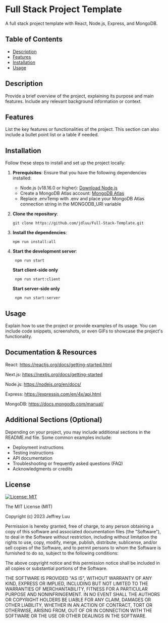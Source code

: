 # Full Stack Project Template

A full stack project template with React, Node.js, Express, and MongoDB.

## Table of Contents

- [Description](#description)
- [Features](#features)
- [Installation](#installation)
- [Usage](#usage)

## Description

Provide a brief overview of the project, explaining its purpose and main features. Include any relevant background information or context.

## Features

List the key features or functionalities of the project. This section can also include a bullet point list or a table if needed.

## Installation

Follow these steps to install and set up the project locally:

1. **Prerequisites**: Ensure that you have the following dependencies installed:

   - Node.js (v18.16.0 or higher): [Download Node.js](https://nodejs.org/)
   - Create a MongoDB Atlas account: [MongoDB Atlas](https://www.mongodb.com/cloud/atlas/register)
   - Replace .envTemp with .env and place your MongoDB Atlas connection string in the MONGODB_URI variable

2. **Clone the repository**:

   ```shell
   git clone https://github.com/jdluu/Full-Stack-Template.git
   ```

3. **Install the dependencies**:

   ```shell
   npm run install:all
   ```

4. **Start the development server**:

   ```shell
    npm run start
   ```

   **Start client-side only**

   ```shell
    npm run start:client
   ```

   **Start server-side only**

   ```shell
    npm run start:server
   ```

## Usage

Explain how to use the project or provide examples of its usage. You can include code snippets, screenshots, or even GIFs to showcase the project's functionality.

## Documentation & Resources

React: <https://reactjs.org/docs/getting-started.html>

Next.js: <https://nextjs.org/docs/getting-started>

Node.js: <https://nodejs.org/en/docs/>

Express: <https://expressjs.com/en/4x/api.html>

MongoDB: <https://docs.mongodb.com/manual/>

## Additional Sections (Optional)

Depending on your project, you may include additional sections in the README.md file. Some common examples include:

- Deployment instructions
- Testing instructions
- API documentation
- Troubleshooting or frequently asked questions (FAQ)
- Acknowledgments or credits

## License

[![License: MIT](https://img.shields.io/badge/License-MIT-yellow.svg)](https://opensource.org/licenses/MIT)

The MIT License (MIT)

Copyright (c) 2023 Jeffrey Luu

Permission is hereby granted, free of charge, to any person obtaining a copy
of this software and associated documentation files (the "Software"), to deal
in the Software without restriction, including without limitation the rights
to use, copy, modify, merge, publish, distribute, sublicense, and/or sell
copies of the Software, and to permit persons to whom the Software is
furnished to do so, subject to the following conditions:

The above copyright notice and this permission notice shall be included in all
copies or substantial portions of the Software.

THE SOFTWARE IS PROVIDED "AS IS", WITHOUT WARRANTY OF ANY KIND, EXPRESS OR
IMPLIED, INCLUDING BUT NOT LIMITED TO THE WARRANTIES OF MERCHANTABILITY,
FITNESS FOR A PARTICULAR PURPOSE AND NONINFRINGEMENT. IN NO EVENT SHALL THE
AUTHORS OR COPYRIGHT HOLDERS BE LIABLE FOR ANY CLAIM, DAMAGES OR OTHER
LIABILITY, WHETHER IN AN ACTION OF CONTRACT, TORT OR OTHERWISE, ARISING FROM,
OUT OF OR IN CONNECTION WITH THE SOFTWARE OR THE USE OR OTHER DEALINGS IN THE
SOFTWARE.
